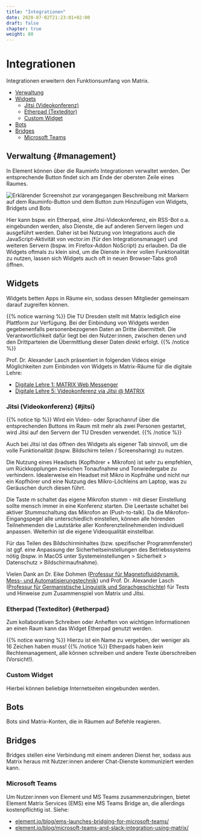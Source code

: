 ```yaml
---
title: "Integrationen"
date: 2020-07-02T21:23:01+02:00
draft: false
chapter: true
weight: 80
---
```


# Integrationen

Integrationen erweitern den Funktionsumfang von Matrix.

* [Verwaltung](#management)
* [Widgets](#widgets)
  * [Jitsi (Videokonferenz)](#jitsi)
  * [Etherpad (Texteditor)](#etherpad)
  * [Custom Widget](#custom-widget)
* [Bots](#bots)
* [Bridges](#bridges)
  * [Microsoft Teams](#microsoft-teams)

## Verwaltung {#management}

In Element können über die Rauminfo Integrationen verwaltet werden. Der entsprechende Button findet sich am Ende der obersten Zeile eines Raumes.

![Erklärender Screenshot zur vorangegangen Beschreibung mit Markern auf dem Rauminfo-Button und dem Button zum Hinzufügen von Widgets, Bridgets und Bots](/images/01_Widgets_de.png)

Hier kann bspw. ein Etherpad, eine Jitsi-Videokonferenz, ein RSS-Bot o.a. eingebunden werden, also Dienste, die auf anderen Servern liegen und ausgeführt werden. Daher ist bei Nutzung von Integrations auch die JavaScript-Aktivität von vector.im (für den Integrationsmanager) und weiteren Servern (bspw. im Firefox-Addon NoScript) zu erlauben. Da die Widgets oftmals zu klein sind, um die Dienste in ihrer vollen Funktionalität zu nutzen, lassen sich Widgets auch oft in neuen Browser-Tabs groß öffnen.

## Widgets

Widgets betten Apps in Räume ein, sodass dessen Mitglieder gemeinsam darauf zugreifen können.

{{% notice warning %}}
Die TU Dresden stellt mit Matrix lediglich eine Plattform zur Verfügung. Bei der Einbindung von Widgets werden gegebenenfalls personenbezogenen Daten an Dritte übermittelt. Die Verantwortlichkeit dafür liegt bei den Nutzer:innen, zwischen denen und den Drittparteien die Übermittlung dieser Daten direkt erfolgt.
{{% /notice %}}

Prof. Dr. Alexander Lasch präsentiert in folgenden Videos einige Möglichkeiten zum Einbinden von Widgets in Matrix-Räume für die digitale Lehre:

* [Digitale Lehre 1: MATRIX Web Messenger](https://youtube.de/watch?v=AtkA-sE-9uU)
* [Digitale Lehre 5: Videokonferenz via Jitsi @ MATRIX](https://youtube.de/watch?v=D2Pq-NCaVGE)

### Jitsi (Videokonferenz) {#jitsi}

{{% notice tip %}}
Wird ein Video- oder Sprachanruf über die entsprechenden Buttons im Raum mit mehr als zwei Personen gestartet, wird Jitsi auf den Servern der TU Dresden verwendet.
{{% /notice %}}


<!-- Ein 1:1 Telefonat oder Video innerhalb von Matrix nutzt die direkte WebRTC-Verbindung zwischen beiden Beteiligten. Ab der 3. Person wird [Jitsi](https://de.wikipedia.org/wiki/Jitsi) hinzugezogen, ein freies Videokonferenz-Tool (Apache-Lizenz), welches im Zuge der Corona-Krise und der verminderten Verfügbarkeit vom DFNconf auch lokal an der TU Dresden installiert wurde: https://jitsi.tu-dresden.de

Wenn das Videotelefonat über das Kameraicon rechts unten begonnen wird, wird automatisch das von der TU Dresden betriebene Jitsi verwendet. Damit Jitsi für die Videokonferenz verwendet wird, müssen mindestens drei Personen an der Konferenz teilnehmen. Wenn nur zwei Personen an der Konferenz teilnehmen, wird eine Direktverbindung aufgebaut.

{{% notice warning %}}
Wenn die Jitsi-Integration über den Integrationmanager hinzugefügt wird, wird nicht die Jitsiinstanz der TU Dresden verwendet
{{% /notice %}} -->

Auch bei Jitsi ist das öffnen des Widgets als eigener Tab sinnvoll, um die volle Funktionalität (bspw. Bildschirm teilen / Screensharing) zu nutzen.

Die Nutzung eines Headsets (Kopfhörer + Mikrofon) ist sehr zu empfehlen, um Rückkopplungen zwischen Tonaufnahme und Tonwiedergabe zu verhindern. Idealerweise ein Headset mit Mikro in Kopfnähe und nicht nur ein Kopfhörer und eine Nutzung des Mikro-Löchleins am Laptop, was zu Geräuschen durch diesen führt.

Die Taste m schaltet das eigene Mikrofon stumm - mit dieser Einstellung sollte mensch immer in eine Konferenz starten. Die Leertaste schaltet bei aktiver Stummschaltung das Mikrofon an (Push-to-talk). Da die Mikrofon-Eingangspegel alle unterschiedlich einstellen, können alle hörenden Teilnehmenden die Lautstärke aller Konferenzteilnehmenden individuell anpassen. Weiterhin ist die eigene Videoqualität einstellbar.

Für das Teilen des Bildschirminhaltes (bzw. spezifischer Programmfenster) ist ggf. eine Anpassung der Sicherheitseinstellungen des Betriebssystems nötig (bspw. in MacOS unter Systemeinstellungen > Sicherheit > Datenschutz > Bildschirmaufnahme).

Vielen Dank an Dr. Eike Dohmen ([Professur für Magnetofluiddynamik, Mess- und Automatisierungstechnik](https://tu-dresden.de/ing/maschinenwesen/imd/mfd)) und Prof. Dr. Alexander Lasch ([Professur für Germanistische Linguistik und Sprachgeschichte](http://tu-dresden.de/gsw/slk/germanistik/gls/)) für Tests und Hinweise zum Zusammenspiel von Matrix und Jitsi.

### Etherpad (Texteditor) {#etherpad}

Zum kollaborativen Schreiben oder Anheften von wichtigen Informationen an einen Raum kann das Widget Etherpad genutzt werden.

{{% notice warning %}}
Hierzu ist ein Name zu vergeben, der weniger als 16 Zeichen haben muss!
{{% /notice %}}
Etherpads haben kein Rechtemanagement, alle können schreiben und andere Texte überschreiben (Vorsicht!). <!-- Falls ein Rechtemanagement benötigt wird besser [Nextcloud Text](https://github.com/nextcloud/text) (Forderung an TUD cloudstore richten) nutzen. -->

### Custom Widget

Hierbei können beliebige Internetseiten eingebunden werden.

## Bots

Bots sind Matrix-Konten, die in Räumen auf Befehle reagieren.

## Bridges

Bridges stellen eine Verbindung mit einem anderen Dienst her, sodass aus Matrix heraus mit Nutzer:innen anderer Chat-Dienste kommuniziert werden kann.

<!-- [Bridges](https://matrix.org/docs/guides/types-of-bridging) -->

### Microsoft Teams

Um Nutzer:innen von Element und MS Teams zusammenzubringen, bietet Element Matrix Services (EMS) eine MS Teams Bridge an, die allerdings kostenpflichtig ist. Siehe:
* [element.io/blog/ems-launches-bridging-for-microsoft-teams/](https://element.io/blog/ems-launches-bridging-for-microsoft-teams/)
* [element.io/blog/microsoft-teams-and-slack-integration-using-matrix/](https://element.io/blog/ems-launches-bridging-for-microsoft-teams/)
